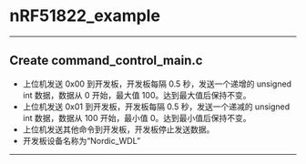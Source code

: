 # nRF51822_example
---

## Create command_control_main.c

- 上位机发送 0x00 到开发板，开发板每隔 0.5 秒，发送一个递增的 unsigned int 数据，数据从 0 开始，最大值 100。达到最大值后保持不变。 
- 上位机发送 0x01 到开发板，开发板每隔 0.5 秒，发送一个递减的 unsigned int 数据，数据从 100 开始，最小值 0。达到最小值后保持不变。
- 上位机发送其他命令到开发板，开发板停止发送数据。
- 开发板设备名称为“Nordic_WDL”
---
